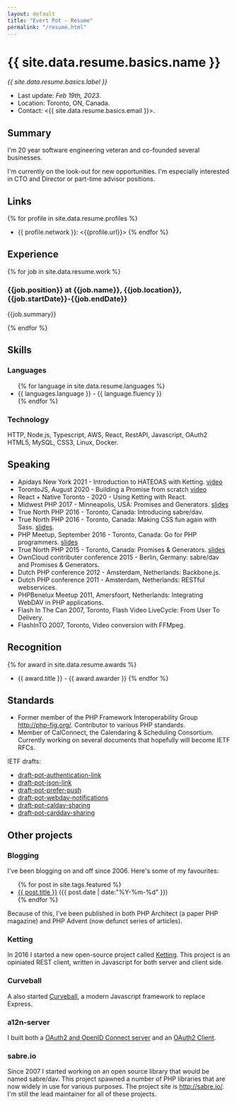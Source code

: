 ```yaml
---
layout: default
title: "Evert Pot - Resume"
permalink: "/resume.html"
---
```


{{ site.data.resume.basics.name }}
=========

_{{ site.data.resume.basics.label }}_

* Last update: *Feb 19th, 2023*.
* Location: Toronto, ON, Canada.
* Contact: <{{ site.data.resume.basics.email }}>.

Summary
-------

I'm 20 year software engineering veteran and co-founded several businesses.

I'm currently on the look-out for new opportunities. I'm especially
interested in CTO and Director or part-time advisor positions.

Links
-----

{% for profile in site.data.resume.profiles %}
* {{ profile.network }}: <{{profile.url}}>
{% endfor %}

Experience
----------

{% for job in site.data.resume.work %}

### {{job.position}} at {{job.name}}, {{job.location}}, {{job.startDate}}-{{job.endDate}}

{{job.summary}}

{% endfor %}


Skills
------

### Languages

<ul>
{% for language in site.data.resume.languages %}
  <li>{{ languages.language }} - {{ language.fluency }}</li>
{% endfor %}
</ul>


### Technology

HTTP, Node.js, Typescript, AWS, React, RestAPI, Javascript, OAuth2
HTML5, MySQL, CSS3, Linux, Docker.


Speaking
--------

* Apidays New York 2021 - Introduction to HATEOAS with Ketting. [video](https://www.youtube.com/watch?v=cZ0e-HoPPJ8)
* TorontoJS, August 2020 - Building a Promise from scratch [video](https://www.youtube.com/watch?v=CVzx-6fu0d8)
* React + Native Toronto - 2020 - Using Ketting with React.
* Midwest PHP 2017 - Minneapolis, USA: Promises and Generators. [slides](https://github.com/evert/promises-and-generators)
* True North PHP 2016 - Toronto, Canada: Introducing sabre/dav.
* True North PHP 2016 - Toronto, Canada: Making CSS fun again with Sass. [slides](https://github.com/evert/sass-talk).
* PHP Meetup, September 2016 - Toronto, Canada: Go for PHP programmers. [slides](/talks/go-for-php-programmers/)
* True North PHP 2015 - Toronto, Canada: Promises & Generators. [slides](https://github.com/evert/promises-and-generators)
* OwnCloud contributer conference 2015 - Berlin, Germany: sabre/dav and Promises & Generators.
* Dutch PHP conference 2012 - Amsterdam, Netherlands: Backbone.js.
* Dutch PHP conference 2011 - Amsterdam, Netherlands: RESTful webservices.
* PHPBenelux Meetup 2011, Amersfoort, Netherlands: Integrating WebDAV in PHP applications.
* Flash In The Can 2007, Toronto, Flash Video LiveCycle: From User To Delivery. 
* FlashInTO 2007, Toronto, Video conversion with FFMpeg.


Recognition
-----------

{% for award in site.data.resume.awards %}
* {{ award.title }} - {{ award.awarder }}
{% endfor %}

Standards
---------


* Former member of the PHP Framework Interoperability Group <http://php-fig.org/>.
  Contributor to various PHP standards.
* Member of CalConnect, the Calendaring & Scheduling Consortium. Currently
  working on several documents that hopefully will become IETF RFCs.

IETF drafts:

* [draft-pot-authentication-link](https://datatracker.ietf.org/doc/html/draft-pot-authentication-link)
* [draft-pot-json-link](https://datatracker.ietf.org/doc/html/draft-pot-json-link)
* [draft-pot-prefer-push](https://datatracker.ietf.org/doc/html/draft-pot-prefer-push)
* [draft-pot-webdav-notifications](https://datatracker.ietf.org/doc/html/draft-pot-webdav-notifications)
* [draft-pot-caldav-sharing](https://datatracker.ietf.org/doc/html/draft-pot-caldav-sharing)
* [draft-pot-carddav-sharing](https://datatracker.ietf.org/doc/html/draft-pot-carddav-sharing)


Other projects
--------------

### Blogging

I've been blogging on and off since 2006. Here's some of my favourites:

<ul>
{% for post in site.tags.featured %}
  <li>
     <a href="{{ post.url }}">{{ post.title }}</a>
     <span>({{ post.date | date:"%Y-%m-%d" }})</span>
  </li>
{% endfor %}
</ul>

Because of this, I've been published in both PHP Architect (a paper PHP
magazine) and PHP Advent (now defunct series of articles).


### Ketting

In 2016 I started a new open-source project called
[Ketting](https://github.com/evert/ketting). This project is an opiniated REST
client, written in Javascript for both server and client side.

### Curveball

A also started [Curveball](https://curveballjs.org/), a modern Javascript
framework to replace Express.

### a12n-server

I built both a [OAuth2 and OpenID Connect server](https://github.com/curveball/a12nserver)
and an [OAuth2 Client](https://github.com/badgateway/oauth2-client).


### sabre.io

Since 2007 I started working on an open source library that would be named
sabre/dav. This project spawned a number of PHP libraries that are now widely
in use for various purposes. The project site is <http://sabre.io/>. I'm still
the lead maintainer for all of these projects.
